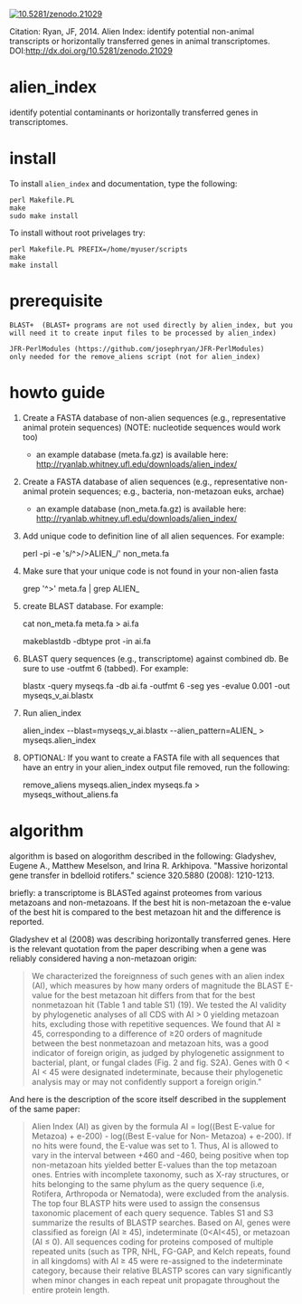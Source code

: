 <a href="https://zenodo.org/badge/latestdoi/15686/josephryan/alien_index"><img src="https://zenodo.org/badge/15686/josephryan/alien_index.svg" alt="10.5281/zenodo.21029"></a>

Citation: Ryan, JF, 2014. Alien Index: identify potential non-animal transcripts or horizontally transferred genes in animal transcriptomes. DOI:http://dx.doi.org/10.5281/zenodo.21029

alien_index
===========

identify potential contaminants or horizontally transferred genes in transcriptomes.

install
=====
To install `alien_index` and documentation, type the following:

    perl Makefile.PL
    make
    sudo make install

To install without root privelages try:

    perl Makefile.PL PREFIX=/home/myuser/scripts
    make
    make install

prerequisite
============

    BLAST+  (BLAST+ programs are not used directly by alien_index, but you will need it to create input files to be processed by alien_index)

    JFR-PerlModules (https://github.com/josephryan/JFR-PerlModules) 
    only needed for the remove_aliens script (not for alien_index)

howto guide
=====

1. Create a FASTA database of non-alien sequences (e.g., representative animal protein sequences) (NOTE: nucleotide sequences would work too)
    * an example database (meta.fa.gz) is available here: http://ryanlab.whitney.ufl.edu/downloads/alien_index/

2. Create a FASTA database of alien sequences (e.g., representative non-animal protein sequences; e.g., bacteria, non-metazoan euks, archae)
    * an example database (non_meta.fa.gz) is available here: http://ryanlab.whitney.ufl.edu/downloads/alien_index/

3. Add unique code to definition line of all alien sequences. For
       example:

    perl -pi -e 's/^>/>ALIEN_/' non_meta.fa

4. Make sure that your unique code is not found in your non-alien fasta

    grep '^>' meta.fa | grep ALIEN_

5. create BLAST database. For example:

    cat non_meta.fa meta.fa > ai.fa
    
    makeblastdb -dbtype prot -in ai.fa

6. BLAST query sequences (e.g., transcriptome) against combined db. Be sure to use -outfmt 6 (tabbed). For example:

    blastx -query myseqs.fa -db ai.fa -outfmt 6 -seg yes -evalue 0.001 -out myseqs_v_ai.blastx

7. Run alien_index

    alien_index --blast=myseqs_v_ai.blastx --alien_pattern=ALIEN_ > myseqs.alien_index

8. OPTIONAL: If you want to create a FASTA file with all sequences that have an entry in your alien_index output file removed, run the following:

    remove_aliens myseqs.alien_index myseqs.fa > myseqs_without_aliens.fa

algorithm
=========

algorithm is based on alogorithm described in the following:
  Gladyshev, Eugene A., Matthew Meselson, and Irina R. Arkhipova.
    "Massive horizontal gene transfer in bdelloid rotifers."
    science 320.5880 (2008): 1210-1213.

briefly: a transcriptome is BLASTed against proteomes from various metazoans and non-metazoans.  If the best hit is non-metazoan the e-value of the best hit is compared to the best metazoan hit and the difference is reported.  

Gladyshev et al (2008) was describing horizontally transferred genes. Here is the relevant quotation from the paper describing when a gene was reliably considered having a non-metazoan origin:

> We characterized the foreignness of such genes with an alien index (AI), 
> which measures by how many orders of magnitude the BLAST E-value for the
> best metazoan hit differs from that for the best nonmetazoan hit (Table 1
> and table S1) (19). We tested the AI validity by phylogenetic analyses of
> all CDS with AI > 0 yielding metazoan hits, excluding those with repetitive
> sequences. We found that AI ≥ 45, corresponding to a difference of ≥20 orders
> of magnitude between the best nonmetazoan and metazoan hits, was a good
> indicator of foreign origin, as judged by phylogenetic assignment to
> bacterial, plant, or fungal clades (Fig. 2 and fig. S2A). Genes with
> 0 < AI < 45 were designated indeterminate, because their phylogenetic
> analysis may or may not confidently support a foreign origin."

And here is the description of the score itself described in the supplement of the same paper:

> Alien Index (AI) as given by the formula AI = log((Best E-value for Metazoa)
> \+ e-200) - log((Best E-value for Non- Metazoa) + e-200). If no hits were
> found, the E-value was set to 1. Thus, AI is allowed to vary in the interval
> between +460 and -460, being positive when top non-metazoan hits yielded
> better E-values than the top metazoan ones. Entries with incomplete taxonomy,
> such as X-ray structures, or hits belonging to the same phylum as the query
> sequence (i.e, Rotifera, Arthropoda or Nematoda), were excluded from the
> analysis. The top four BLASTP hits were used to assign the consensus
> taxonomic placement of each query sequence. Tables S1 and S3 summarize the
> results of BLASTP searches. Based on AI, genes were classified as foreign
> (AI ≥ 45), indeterminate (0<AI<45), or metazoan (AI ≤ 0). All sequences
> coding for proteins composed of multiple repeated units (such as TPR, NHL,
> FG-GAP, and Kelch repeats, found in all kingdoms) with AI ≥ 45 were
> re-assigned to the indeterminate category, because their relative BLASTP
> scores can vary significantly when minor changes in each repeat unit
> propagate throughout the entire protein length.




